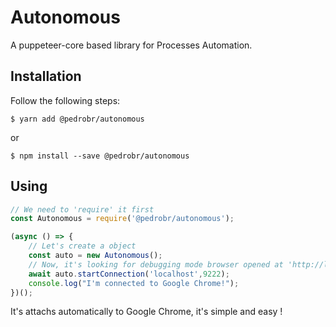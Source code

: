 # Autonomous

A puppeteer-core based library for Processes Automation.

## Installation

Follow the following steps:

```console
$ yarn add @pedrobr/autonomous
```
or 

```console
$ npm install --save @pedrobr/autonomous
```

## Using

```javascript
// We need to 'require' it first
const Autonomous = require('@pedrobr/autonomous');

(async () => {
    // Let's create a object
    const auto = new Autonomous();
    // Now, it's looking for debugging mode browser opened at 'http://localhost:9222'
    await auto.startConnection('localhost',9222);
    console.log("I'm connected to Google Chrome!");
})();
```
It's attachs automatically to Google Chrome, it's simple and easy !
